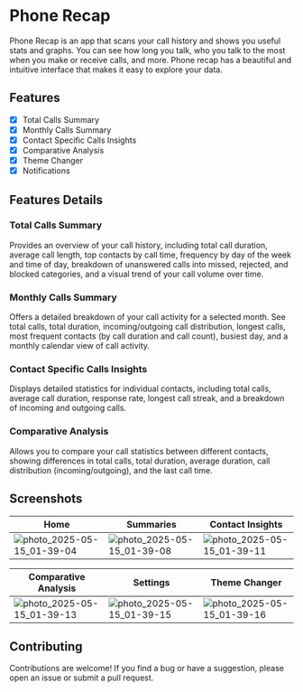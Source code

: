 # Phone Recap

Phone Recap is an app that scans your call history and shows you useful stats and graphs. You can see how long you talk, who you talk to the most when you make or receive calls, and more. Phone recap has a beautiful and intuitive interface that makes it easy to explore your data.

## Features

- [x] Total Calls Summary
- [x] Monthly Calls Summary
- [x] Contact Specific Calls Insights
- [x] Comparative Analysis
- [x] Theme Changer
- [x] Notifications

## Features Details

### Total Calls Summary

Provides an overview of your call history, including total call duration, average call length, top contacts by call time, frequency by day of the week and time of day, breakdown of unanswered calls into missed, rejected, and blocked categories, and a visual trend of your call volume over time.

### Monthly Calls Summary

Offers a detailed breakdown of your call activity for a selected month. See total calls, total duration, incoming/outgoing call distribution, longest calls, most frequent contacts (by call duration and call count), busiest day, and a monthly calendar view of call activity.

### Contact Specific Calls Insights

Displays detailed statistics for individual contacts, including total calls, average call duration, response rate, longest call streak, and a breakdown of incoming and outgoing calls.

### Comparative Analysis

Allows you to compare your call statistics between different contacts, showing differences in total calls, total duration, average duration, call distribution (incoming/outgoing), and the last call time.

## Screenshots

| Home| Summaries| Contact Insights|
| ----- | ------ | ---------- |
| ![photo_2025-05-15_01-39-04](https://github.com/user-attachments/assets/c3a23091-190a-4e28-bdf8-d02a8a3f8b18)| ![photo_2025-05-15_01-39-08](https://github.com/user-attachments/assets/7bcbc317-0caa-4f99-b2b9-6b37457bba47)| ![photo_2025-05-15_01-39-11](https://github.com/user-attachments/assets/0e0b8c1a-7ff7-4bc4-a6bc-cb59355a134b) |


| Comparative Analysis| Settings| Theme Changer|
| ---- | ------ | ------------- |
|![photo_2025-05-15_01-39-13](https://github.com/user-attachments/assets/3c72d5e1-efb0-49ad-8639-06813ee54434) | ![photo_2025-05-15_01-39-15](https://github.com/user-attachments/assets/699df947-0518-4818-ac12-cbff52c98176) | ![photo_2025-05-15_01-39-16](https://github.com/user-attachments/assets/2bf49230-4200-4055-8799-558350b1bdee) |

## Contributing

Contributions are welcome! If you find a bug or have a suggestion, please open an issue or submit a pull request.
